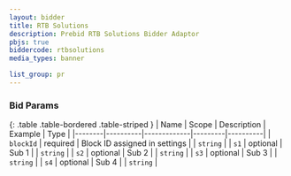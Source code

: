 ```yaml
---
layout: bidder
title: RTB Solutions
description: Prebid RTB Solutions Bidder Adaptor
pbjs: true
biddercode: rtbsolutions
media_types: banner

list_group: pr
---
```


### Bid Params

{: .table .table-bordered .table-striped }
| Name   | Scope    | Description | Example | Type     |
|--------|----------|-------------|---------|----------|
| `blockId` | required | Block ID assigned in settings | | `string` |
| `s1` | optional | Sub 1 | | `string` |
| `s2` | optional | Sub 2 | | `string` |
| `s3` | optional | Sub 3 | | `string` |
| `s4` | optional | Sub 4 | | `string` |

